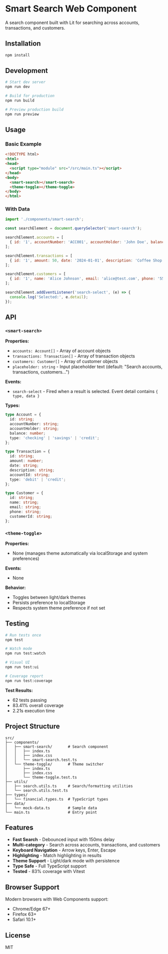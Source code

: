 # Smart Search Web Component

A search component built with Lit for searching across accounts, transactions, and customers.

## Installation

```bash
npm install
```

## Development

```bash
# Start dev server
npm run dev

# Build for production
npm run build

# Preview production build
npm run preview
```

## Usage

### Basic Example

```html
<!DOCTYPE html>
<html>
<head>
  <script type="module" src="/src/main.ts"></script>
</head>
<body>
  <smart-search></smart-search>
  <theme-toggle></theme-toggle>
</body>
</html>
```

### With Data

```javascript
import './components/smart-search';

const searchElement = document.querySelector('smart-search');

searchElement.accounts = [
  { id: '1', accountNumber: 'ACC001', accountHolder: 'John Doe', balance: 1000, type: 'checking' }
];

searchElement.transactions = [
  { id: '1', amount: 50, date: '2024-01-01', description: 'Coffee Shop', accountId: '1', type: 'debit' }
];

searchElement.customers = [
  { id: '1', name: 'Alice Johnson', email: 'alice@test.com', phone: '555-0001', customerId: 'CUST001' }
];

searchElement.addEventListener('search-select', (e) => {
  console.log('Selected:', e.detail);
});
```

## API

### `<smart-search>`

**Properties:**
- `accounts: Account[]` - Array of account objects
- `transactions: Transaction[]` - Array of transaction objects
- `customers: Customer[]` - Array of customer objects
- `placeholder: string` - Input placeholder text (default: "Search accounts, transactions, customers...")

**Events:**
- `search-select` - Fired when a result is selected. Event detail contains `{ type, data }`

**Types:**

```typescript
type Account = {
  id: string;
  accountNumber: string;
  accountHolder: string;
  balance: number;
  type: 'checking' | 'savings' | 'credit';
};

type Transaction = {
  id: string;
  amount: number;
  date: string;
  description: string;
  accountId: string;
  type: 'debit' | 'credit';
};

type Customer = {
  id: string;
  name: string;
  email: string;
  phone: string;
  customerId: string;
};
```

### `<theme-toggle>`

**Properties:**
- None (manages theme automatically via localStorage and system preferences)

**Events:**
- None

**Behavior:**
- Toggles between light/dark themes
- Persists preference to localStorage
- Respects system theme preference if not set

## Testing

```bash
# Run tests once
npm test

# Watch mode
npm run test:watch

# Visual UI
npm run test:ui

# Coverage report
npm run test:coverage
```

**Test Results:**
- 62 tests passing
- 83.41% overall coverage
- 2.21s execution time

## Project Structure

```
src/
├── components/
│   ├── smart-search/       # Search component
│   │   ├── index.ts
│   │   ├── index.css
│   │   └── smart-search.test.ts
│   └── theme-toggle/       # Theme switcher
│       ├── index.ts
│       ├── index.css
│       └── theme-toggle.test.ts
├── utils/
│   ├── search.utils.ts     # Search/formatting utilities
│   └── search.utils.test.ts
├── types/
│   └── financial.types.ts  # TypeScript types
├── data/
│   └── mock-data.ts        # Sample data
└── main.ts                 # Entry point
```

## Features

- **Fast Search** - Debounced input with 150ms delay
- **Multi-category** - Search across accounts, transactions, and customers
- **Keyboard Navigation** - Arrow keys, Enter, Escape
- **Highlighting** - Match highlighting in results
- **Theme Support** - Light/dark mode with persistence
- **Type Safe** - Full TypeScript support
- **Tested** - 83% coverage with Vitest

## Browser Support

Modern browsers with Web Components support:
- Chrome/Edge 67+
- Firefox 63+
- Safari 10.1+

## License

MIT
